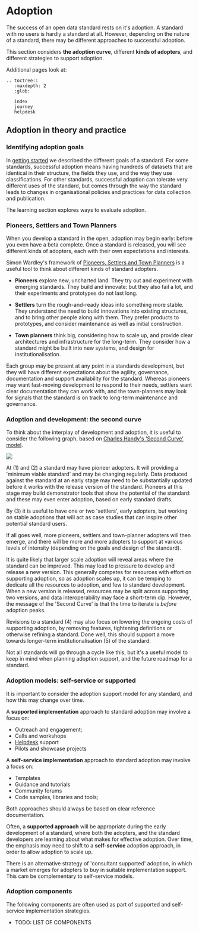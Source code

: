 # Adoption

The success of an open data standard rests on it's adoption. A standard with no users is hardly a standard at all. However, depending on the nature of a standard, there may be different approaches to successful adoption. 

This section considers **the adoption curve**, different **kinds of adopters**, and different strategies to support adoption.

Additional pages look at:


```eval_rst
.. toctree::
   :maxdepth: 2
   :glob:

   index
   journey
   helpdesk

```


## Adoption in theory and practice

### Identifying adoption goals

In [getting started](getting_started) we described the different goals of a standard. For some standards, successful adoption means having hundreds of datasets that are identical in their structure, the fields they use, and the way they use classifications. For other standards, successful adoption can tolerate very different uses of the standard, but comes through the way the standard leads to changes in organisational policies and practices for data collection and publication.

The learning section explores ways to evaluate adoption. 

### Pioneers, Settlers and Town Planners

When you develop a standard in the open, adoption may begin early: before you even have a beta complete. Once a standard is released, you will see different kinds of adopters, each with their own expectations and interests.

Simon Wardley's framework of [Pioneers, Settlers and Town Planners](http://blog.gardeviance.org/2015/03/on-pioneers-settlers-town-planners-and.html) is a useful tool to think about different kinds of standard adopters. 

* **Pioneers** explore new, uncharted land. They try out and experiment with emerging standards. They build and innovate: but they also fail a lot, and their experiments and prototypes do not last long. 

* **Settlers** turn the rough-and-ready ideas into something more stable. They understand the need to build innovations into existing structures, and to bring other people along with them. They prefer products to prototypes, and consider maintenance as well as initial construction. 

* **Town planners** think big, considering how to scale up, and provide clear architectures and infrastructure for the long-term. They consider how a standard might be built into new systems, and design for institutionalisation. 

Each group may be present at any point in a standards development, but they will have different expectations about the agility, governance, documentation and support availability for the standard. Whereas pioneers may want fast-moving development to respond to their needs, settlers want clear documentation they can work with, and the town-planners may look for signals that the standard is on track to long-term maintenance and governance. 

### Adoption and development: the second curve

To think about the interplay of development and adoption, it is useful to consider the following graph, based on [Charles Handy's 'Second Curve' model](https://www.amazon.co.uk/Second-Curve-Thoughts-Reinventing-Society/dp/184794132X).

![](/_static/images/SecondCurve.png)

At (1) and (2) a standard may have pioneer adopters. It will providing a 'minimum viable standard' and may be changing regularly. Data produced against the standard at an early stage may need to be substantially updated before it works with the release version of the standard. Pioneers at this stage may build demonstrator tools that show the potential of the standard: and these may even enter adoption, based on early standard drafts.

By (3) it is useful to have one or two 'settlers', early adopters, but working on stable adoptions that will act as case studies that can inspire other potential standard users. 

If all goes well, more pioneers, settlers and town-planner adopters will then emerge, and there will be more and more adopters to support at various levels of intensity (depending on the goals and design of the standard).

It is quite likely that larger scale adoption will reveal areas where the standard can be improved. This may lead to pressure to develop and release a new version. This generally competes for resources with effort on supporting adoption, so as adoption scales up, it can be temping to dedicate all the resources to adoption, and few to standard development. When a new version is released, resources may be split across supporting two versions, and data interoperability may face a short-term dip. However, the message of the 'Second Curve' is that the time to iterate is *before* adoption peaks. 

Revisions to a standard (4) may also focus on lowering the ongoing costs of supporting adoption, by removing features, tightening definitions or otherwise refining a standard. Done well, this should support a move towards longer-term institutionalisation (5) of the standard. 

Not all standards will go through a cycle like this, but it's a useful model to keep in mind when planning adoption support, and the future roadmap for a standard. 

### Adoption models: self-service or supported

It is important to consider the adoption support model for any standard, and how this may change over time. 

A **supported implementation** approach to standard adoption may involve a focus on:

* Outreach and engagement;
* Calls and workshops
* [Helpdesk](helpdesk) support
* Pilots and showcase projects

A **self-service implementation** approach to standard adoption may involve a focus on:

* Templates
* Guidance and tutorials
* Community forums
* Code samples, libraries and tools;

Both approaches should always be based on clear reference documentation. 

Often, a **supported approach** will be appropriate during the early development of a standard, where both the adopters, and the standard developers are learning about what makes for effective adoption. Over time, the emphasis may need to shift to a **self-service** adoption approach, in order to allow adoption to scale up. 

There is an alternative strategy of 'consultant supported' adoption, in which a market emerges for adopters to buy in suitable implementation support. This cam be complementary to self-service models.

### Adoption components

The following components are often used as part of supported and self-service implementation strategies.

* TODO: LIST OF COMPONENTS
